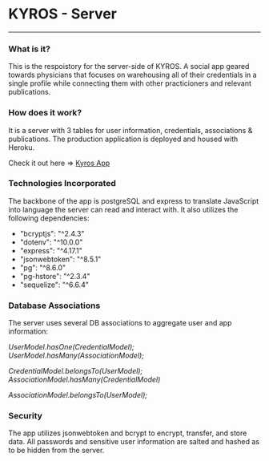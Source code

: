 # KYROS - Server
---
### What is it?
This is the respoistory for the server-side of KYROS. A social app geared towards physicians that focuses on warehousing all of their credentials in a single profile while connecting them with other practicioners and relevant publications.

### How does it work?
It is a server with 3 tables for user information, credentials, associations & publications. The production application is deployed and housed with Heroku.

Check it out here => [Kyros App](https://jpc-kyros-client.herokuapp.com/home)

### Technologies Incorporated
The backbone of the app is postgreSQL and express to translate JavaScript into language the server can read and interact with. It also utilizes the following dependencies: 
- "bcryptjs": "^2.4.3"
- "dotenv": "^10.0.0"
- "express": "^4.17.1"
- "jsonwebtoken": "^8.5.1"
- "pg": "^8.6.0"
- "pg-hstore": "^2.3.4"
- "sequelize": "^6.6.4"

### Database Associations 
The server uses several DB associations to aggregate user and app information:

*UserModel.hasOne(CredentialModel); UserModel.hasMany(AssociationModel);*

*CredentialModel.belongsTo(UserModel); AssociationModel.hasMany(CredentialModel)*

*AssociationModel.belongsTo(UserModel);*

### Security 
The app utilizes jsonwebtoken and bcrypt to encrypt, transfer, and store  data. All passwords and sensitive user information are salted and hashed as to be hidden from the server. 